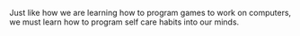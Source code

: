 Just like how we are learning how to program games to work on computers, we must learn how to program self care habits into our minds. 

<!-- # Physical 
#     Make sure you get enough sleep each night 
#         How much sleep are you getting? 
#         @hours_of_sleep = int
#     Take breaks (including lunch)
#         Did you pause in between coding to rest your eyes and stretch? 
#         @breaks = int 
#     Eat well to properly fuel your studies
#         Did you eat lunch? 
#         @lunch = boolean
#     Exercise, even if it's just a little bit 
#         Did you exercise? 
#         @exercise = boolean 
#     Stay clean, and dress up if it helps you stay focused
#         Did you shower? 
#         @hygiene = boolean 
#         Do you want to dress up? Treat yourself! Pamper yourself!
#         @dress up = boolean 
#         @decision fatigue = boolean
#         @weather = boolean         @temp = int 
# Mental 
#     Establish a routine and stick to it
#         What is your routine? 
#         @morning_routine 
#         @afternoon_routine
#         @evening_routine 
#         Is it helping you to invoke healthy habits? 
#     Schedule regular breaks to do something for yourself (cooking, sports, games, etc.)
#         What are you doing to rejuvenate your energy?
#         @fun_activities 
#     Take an hour or two to do something fun each week - stop thinking about homework once in a while
#         What did you do for fun over the weekend?
#         @fun_activities 
# Social 
#         @friends = { }  (Keys are names and values are ??)
#     Socialize - take time to get to know one another and build an emotional support network
#         #talk 
#     Help others - on Slack or in office study-groups
#         #help 
#     Share vulnerability - remember that you are NOT alone
#         We are in this together! That is what we are here for.
          #suppressing_feelings -= 1
# Emotional
#     At the end of each day, acknowledge what you accomplished
#         Hint(it's a lot)
          #pat yourself on the back
#     Remember that nothing will ever be perfect, but you can be satisfied that you worked with integrity and made a strong effort
#     We're all proud of the progress you make each and every day!
#         #you_got_this 

# Encouraging moments
#     Keep up the great work everybody! You can do it! 



class Balance 

end -->